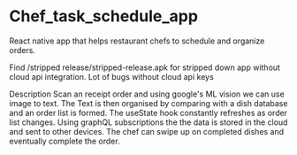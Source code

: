 # Chef_task_schedule_app
React native app that helps restaurant chefs to schedule and organize orders.

Find /stripped release/stripped-release.apk for stripped down app without cloud api integration.
Lot of bugs without cloud api keys

Description
Scan an receipt order and using google's ML vision we can use image to text.
The Text is then organised by comparing with a dish database and an order list is formed.
The useState hook constantly refreshes as order list changes.
Using graphQL subscriptions the the data is stored in the cloud and sent to other devices.
The chef can swipe up on completed dishes and eventually complete the order.
